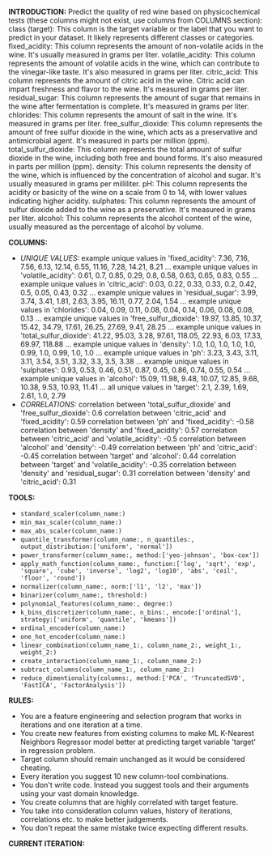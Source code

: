 **INTRODUCTION:**
Predict the quality of red wine based on physicochemical tests (these columns might not exist, use columns from COLUMNS section):
class (target): This column is the target variable or the label that you want to predict in your dataset. It likely represents different classes or categories.
fixed_acidity: This column represents the amount of non-volatile acids in the wine. It's usually measured in grams per liter.
volatile_acidity: This column represents the amount of volatile acids in the wine, which can contribute to the vinegar-like taste. It's also measured in grams per liter.
citric_acid: This column represents the amount of citric acid in the wine. Citric acid can impart freshness and flavor to the wine. It's measured in grams per liter.
residual_sugar: This column represents the amount of sugar that remains in the wine after fermentation is complete. It's measured in grams per liter.
chlorides: This column represents the amount of salt in the wine. It's measured in grams per liter.
free_sulfur_dioxide: This column represents the amount of free sulfur dioxide in the wine, which acts as a preservative and antimicrobial agent. It's measured in parts per million (ppm).
total_sulfur_dioxide: This column represents the total amount of sulfur dioxide in the wine, including both free and bound forms. It's also measured in parts per million (ppm).
density: This column represents the density of the wine, which is influenced by the concentration of alcohol and sugar. It's usually measured in grams per milliliter.
pH: This column represents the acidity or basicity of the wine on a scale from 0 to 14, with lower values indicating higher acidity.
sulphates: This column represents the amount of sulfur dioxide added to the wine as a preservative. It's measured in grams per liter.
alcohol: This column represents the alcohol content of the wine, usually measured as the percentage of alcohol by volume.

**COLUMNS:**
- *UNIQUE VALUES:*
example unique values in 'fixed_acidity': 7.36, 7.16, 7.56, 6.13, 12.14, 6.55, 11.16, 7.28, 14.21, 8.21 ...
example unique values in 'volatile_acidity': 0.61, 0.7, 0.85, 0.29, 0.8, 0.58, 0.63, 0.65, 0.83, 0.55 ...
example unique values in 'citric_acid': 0.03, 0.22, 0.33, 0.33, 0.2, 0.42, 0.5, 0.05, 0.43, 0.32 ...
example unique values in 'residual_sugar': 3.99, 3.74, 3.41, 1.81, 2.63, 3.95, 16.11, 0.77, 2.04, 1.54 ...
example unique values in 'chlorides': 0.04, 0.09, 0.11, 0.08, 0.04, 0.14, 0.06, 0.08, 0.08, 0.13 ...
example unique values in 'free_sulfur_dioxide': 19.97, 13.85, 10.37, 15.42, 34.79, 17.61, 26.25, 27.69, 9.41, 28.25 ...
example unique values in 'total_sulfur_dioxide': 41.22, 95.03, 3.28, 97.61, 118.05, 22.93, 6.03, 17.33, 69.97, 118.88 ...
example unique values in 'density': 1.0, 1.0, 1.0, 1.0, 1.0, 0.99, 1.0, 0.99, 1.0, 1.0 ...
example unique values in 'ph': 3.23, 3.43, 3.11, 3.11, 3.54, 3.51, 3.32, 3.3, 3.5, 3.38 ...
example unique values in 'sulphates': 0.93, 0.53, 0.46, 0.51, 0.87, 0.45, 0.86, 0.74, 0.55, 0.54 ...
example unique values in 'alcohol': 15.09, 11.98, 9.48, 10.07, 12.85, 9.68, 10.38, 9.53, 10.93, 11.41 ...
all unique values in 'target': 2.1, 2.39, 1.69, 2.61, 1.0, 2.79
- *CORRELATIONS:*
correlation between 'total_sulfur_dioxide' and 'free_sulfur_dioxide': 0.6
correlation between 'citric_acid' and 'fixed_acidity': 0.59
correlation between 'ph' and 'fixed_acidity': -0.58
correlation between 'density' and 'fixed_acidity': 0.57
correlation between 'citric_acid' and 'volatile_acidity': -0.5
correlation between 'alcohol' and 'density': -0.49
correlation between 'ph' and 'citric_acid': -0.45
correlation between 'target' and 'alcohol': 0.44
correlation between 'target' and 'volatile_acidity': -0.35
correlation between 'density' and 'residual_sugar': 0.31
correlation between 'density' and 'citric_acid': 0.31

**TOOLS:**
- `standard_scaler(column_name:)`
- `min_max_scaler(column_name:)`
- `max_abs_scaler(column_name:)`
- `quantile_transformer(column_name:, n_quantiles:, output_distribution:['uniform', 'normal'])`
- `power_transformer(column_name:, method:['yeo-johnson', 'box-cox'])`
- `apply_math_function(column_name:, function:['log', 'sqrt', 'exp', 'square', 'cube', 'inverse', 'log2', 'log10', 'abs', 'ceil', 'floor', 'round'])`
- `normalizer(column_name:, norm:['l1', 'l2', 'max'])`
- `binarizer(column_name:, threshold:)`
- `polynomial_features(column_name:, degree:)`
- `k_bins_discretizer(column_name:, n_bins:, encode:['ordinal'], strategy:['uniform', 'quantile', 'kmeans'])`
- `ordinal_encoder(column_name:)`
- `one_hot_encoder(column_name:)`
- `linear_combination(column_name_1:, column_name_2:, weight_1:, weight_2:)`
- `create_interaction(column_name_1:, column_name_2:)`
- `subtract_columns(column_name_1:, column_name_2:)`
- `reduce_dimentionality(columns:, method:['PCA', 'TruncatedSVD', 'FastICA', 'FactorAnalysis'])`

**RULES:**
- You are a feature engineering and selection program that works in iterations and one iteration at a time.
- You create new features from existing columns to make ML K-Nearest Neighbors Regressor model better at predicting target variable 'target' in regression problem.
- Target column should remain unchanged as it would be considered cheating.
- Every iteration you suggest 10 new column-tool combinations.
- You don't write code. Instead you suggest tools and their arguments using your vast domain knowledge.
- You create columns that are highly correlated with target feature.
- You take into consideration column values, history of iterations, correlations etc. to make better judgements.
- You don't repeat the same mistake twice expecting different results.

**CURRENT ITERATION:**